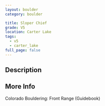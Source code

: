 ```yaml
---
layout: boulder
category: boulder

title: Sloper Chief
grade: V5
location: Carter Lake
tags:
  - v5
  - carter_lake
full_page: false
---
```


## Description


## More Info
Colorado Bouldering: Front Range (Guidebook)

